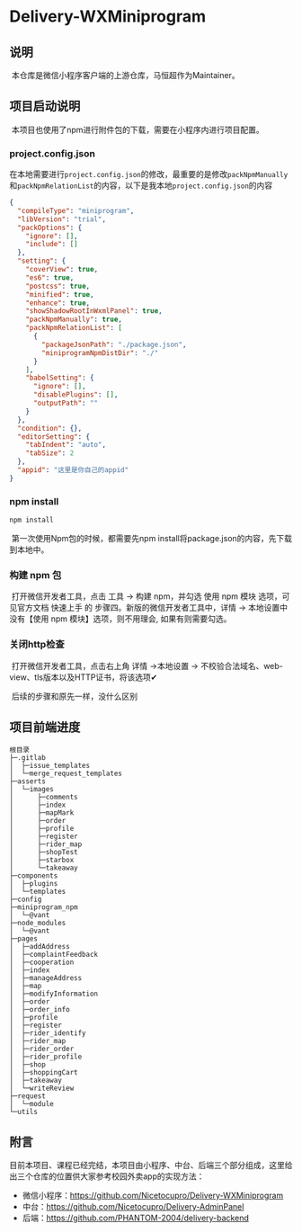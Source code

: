 # Delivery-WXMiniprogram

## 说明

​	本仓库是微信小程序客户端的上游仓库，马恒超作为Maintainer。

## 项目启动说明

​	本项目也使用了npm进行附件包的下载，需要在小程序内进行项目配置。

### project.config.json

​	在本地需要进行`project.config.json`的修改，最重要的是修改`packNpmManually`和`packNpmRelationList`的内容，以下是我本地`project.config.json`的内容

```json
{
  "compileType": "miniprogram",
  "libVersion": "trial",
  "packOptions": {
    "ignore": [],
    "include": []
  },
  "setting": {
    "coverView": true,
    "es6": true,
    "postcss": true,
    "minified": true,
    "enhance": true,
    "showShadowRootInWxmlPanel": true,
    "packNpmManually": true,
    "packNpmRelationList": [
      {
        "packageJsonPath": "./package.json",
        "miniprogramNpmDistDir": "./"
      }
    ],
    "babelSetting": {
      "ignore": [],
      "disablePlugins": [],
      "outputPath": ""
    }
  },
  "condition": {},
  "editorSetting": {
    "tabIndent": "auto",
    "tabSize": 2
  },
  "appid": "这里是你自己的appid"
}
```

###  npm  install

```cmd
npm install
```

​	第一次使用Npm包的时候，都需要先npm install将package.json的内容，先下载到本地中。

### 构建 npm 包

​	打开微信开发者工具，点击 工具 -> 构建 npm，并勾选 使用 npm 模块 选项，可见官方文档 快速上手 的 步骤四。新版的微信开发者工具中，详情 -> 本地设置中没有【使用 npm 模块】选项，则不用理会, 如果有则需要勾选。

### 关闭http检查

​	打开微信开发者工具，点击右上角 详情 ->本地设置 -> 不校验合法域名、web-view、tls版本以及HTTP证书，将该选项✔

​	后续的步骤和原先一样，没什么区别

## 项目前端进度

```
根目录
├─.gitlab
│  ├─issue_templates
│  └─merge_request_templates
├─asserts
│  └─images
│      ├─comments
│      ├─index
│      ├─mapMark
│      ├─order
│      ├─profile
│      ├─register
│      ├─rider_map
│      ├─shopTest
│      ├─starbox
│      └─takeaway
├─components
│  ├─plugins
│  └─templates
├─config
├─miniprogram_npm
│  └─@vant
├─node_modules
│  └─@vant
├─pages
│  ├─addAddress
│  ├─complaintFeedback
│  ├─cooperation
│  ├─index
│  ├─manageAddress
│  ├─map
│  ├─modifyInformation
│  ├─order
│  ├─order_info
│  ├─profile
│  ├─register
│  ├─rider_identify
│  ├─rider_map
│  ├─rider_order
│  ├─rider_profile
│  ├─shop
│  ├─shoppingCart
│  ├─takeaway
│  └─writeReview
├─request
│  └─module
└─utils
```

## 附言

目前本项目、课程已经完结，本项目由小程序、中台、后端三个部分组成，这里给出三个仓库的位置供大家参考校园外卖app的实现方法：

- 微信小程序：https://github.com/Nicetocupro/Delivery-WXMiniprogram
- 中台：https://github.com/Nicetocupro/Delivery-AdminPanel
- 后端：https://github.com/PHANTOM-2004/delivery-backend
